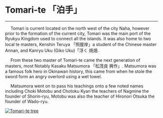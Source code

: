 # Tomari-te 「泊手」
---

&emsp; Tomari is current located on the north west of the city Naha, however prior to the formation of the current city, Tomari was the main port of the Ryukyu Kingdom used to connect all the islands. It was also home to two local te masters, Kenshin Teruya 「照屋岸」a student of the Chinese master Annan, and Kanryu Uku (Giko Uku)「浮く 焼畑.

&emsp; From these two master of Tomari-te came the next generation of masters, most Notably Kasaku Matsumora 「松茂良 興作」. Matsumora was a famous folk hero in Okinawan history, this came from when he stole the sword form an angry overlord using a wet towel. 

&emsp; Matsumora went on to pass his teachings onto a few noted names including Choki Motobu and Chotoku Kyan the teachers of Nagmine the founder of Shorin-ryu, Motobu was also the teacher of Hironori Otsuka the founder of Wado-ryu.

[![Tomari-te tree](/images/tomari-te-tree.jpg)](https://www.wikiwand.com/en/Okinawan_martial_arts#/Tomari-te)

